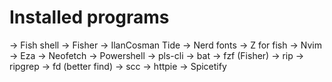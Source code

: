 # Installed programs

-> Fish shell
-> Fisher
-> IlanCosman Tide
-> Nerd fonts
-> Z for fish
-> Nvim
-> Eza 
-> Neofetch
-> Powershell
-> pls-cli
-> bat
-> fzf (Fisher)
-> rip
-> ripgrep
-> fd (better find)
-> scc
-> httpie
-> Spicetify
